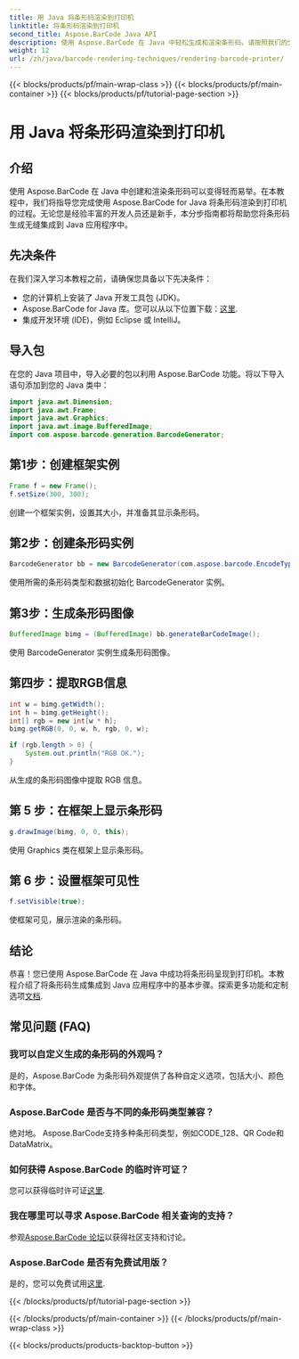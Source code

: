 ```yaml
---
title: 用 Java 将条形码渲染到打印机
linktitle: 将条形码渲染到打印机
second_title: Aspose.BarCode Java API
description: 使用 Aspose.BarCode 在 Java 中轻松生成和渲染条形码。请按照我们的分步指南进行无缝集成。
weight: 12
url: /zh/java/barcode-rendering-techniques/rendering-barcode-printer/
---
```


{{< blocks/products/pf/main-wrap-class >}}
{{< blocks/products/pf/main-container >}}
{{< blocks/products/pf/tutorial-page-section >}}

# 用 Java 将条形码渲染到打印机


## 介绍

使用 Aspose.BarCode 在 Java 中创建和渲染条形码可以变得轻而易举。在本教程中，我们将指导您完成使用 Aspose.BarCode for Java 将条形码渲染到打印机的过程。无论您是经验丰富的开发人员还是新手，本分步指南都将帮助您将条形码生成无缝集成到 Java 应用程序中。

## 先决条件

在我们深入学习本教程之前，请确保您具备以下先决条件：

- 您的计算机上安装了 Java 开发工具包 (JDK)。
-  Aspose.BarCode for Java 库。您可以从以下位置下载：[这里](https://releases.aspose.com/barcode/java/).
- 集成开发环境 (IDE)，例如 Eclipse 或 IntelliJ。

## 导入包

在您的 Java 项目中，导入必要的包以利用 Aspose.BarCode 功能。将以下导入语句添加到您的 Java 类中：

```java
import java.awt.Dimension;
import java.awt.Frame;
import java.awt.Graphics;
import java.awt.image.BufferedImage;
import com.aspose.barcode.generation.BarcodeGenerator;
```

## 第1步：创建框架实例

```java
Frame f = new Frame();
f.setSize(300, 300);
```

创建一个框架实例，设置其大小，并准备其显示条形码。

## 第2步：创建条形码实例

```java
BarcodeGenerator bb = new BarcodeGenerator(com.aspose.barcode.EncodeTypes.CODE_128, "1234567");
```

使用所需的条形码类型和数据初始化 BarcodeGenerator 实例。

## 第3步：生成条形码图像

```java
BufferedImage bimg = (BufferedImage) bb.generateBarCodeImage();
```

使用 BarcodeGenerator 实例生成条形码图像。

## 第四步：提取RGB信息

```java
int w = bimg.getWidth();
int h = bimg.getHeight();
int[] rgb = new int[w * h];
bimg.getRGB(0, 0, w, h, rgb, 0, w);

if (rgb.length > 0) {
    System.out.println("RGB OK.");
}
```

从生成的条形码图像中提取 RGB 信息。

## 第 5 步：在框架上显示条形码

```java
g.drawImage(bimg, 0, 0, this);
```

使用 Graphics 类在框架上显示条形码。

## 第 6 步：设置框架可见性

```java
f.setVisible(true);
```

使框架可见，展示渲染的条形码。

## 结论

恭喜！您已使用 Aspose.BarCode 在 Java 中成功将条形码呈现到打印机。本教程介绍了将条形码生成集成到 Java 应用程序中的基本步骤。探索更多功能和定制选项[文档](https://reference.aspose.com/barcode/java/).

## 常见问题 (FAQ)

### 我可以自定义生成的条形码的外观吗？
是的，Aspose.BarCode 为条形码外观提供了各种自定义选项，包括大小、颜色和字体。

### Aspose.BarCode 是否与不同的条形码类型兼容？
绝对地。 Aspose.BarCode支持多种条形码类型，例如CODE_128、QR Code和DataMatrix。

### 如何获得 Aspose.BarCode 的临时许可证？
您可以获得临时许可证[这里](https://purchase.aspose.com/temporary-license/).

### 我在哪里可以寻求 Aspose.BarCode 相关查询的支持？
参观[Aspose.BarCode 论坛](https://forum.aspose.com/c/barcode/13)以获得社区支持和讨论。

### Aspose.BarCode 是否有免费试用版？
是的，您可以免费试用[这里](https://releases.aspose.com/).


{{< /blocks/products/pf/tutorial-page-section >}}

{{< /blocks/products/pf/main-container >}}
{{< /blocks/products/pf/main-wrap-class >}}

{{< blocks/products/products-backtop-button >}}
